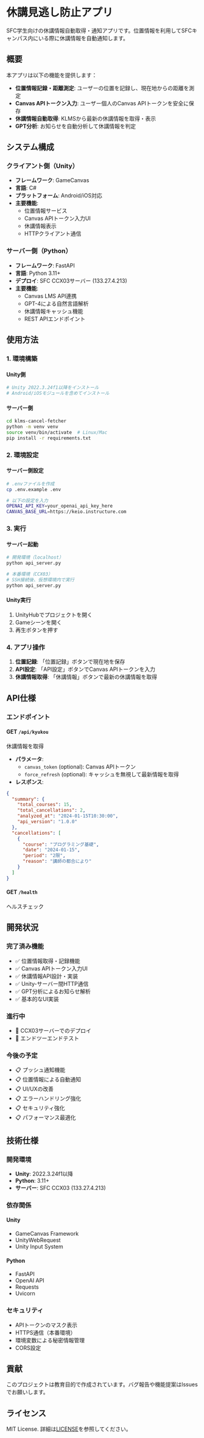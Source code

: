 # 休講見逃し防止アプリ

SFC学生向けの休講情報自動取得・通知アプリです。位置情報を利用してSFCキャンパス内にいる際に休講情報を自動通知します。

## 概要

本アプリは以下の機能を提供します：
- **位置情報記録・距離測定**: ユーザーの位置を記録し、現在地からの距離を測定
- **Canvas APIトークン入力**: ユーザー個人のCanvas APIトークンを安全に保存
- **休講情報自動取得**: KLMSから最新の休講情報を取得・表示
- **GPT分析**: お知らせを自動分析して休講情報を判定

## システム構成

### クライアント側（Unity）
- **フレームワーク**: GameCanvas
- **言語**: C#
- **プラットフォーム**: Android/iOS対応
- **主要機能**:
  - 位置情報サービス
  - Canvas APIトークン入力UI
  - 休講情報表示
  - HTTPクライアント通信

### サーバー側（Python）
- **フレームワーク**: FastAPI
- **言語**: Python 3.11+
- **デプロイ**: SFC CCX03サーバー (133.27.4.213)
- **主要機能**:
  - Canvas LMS API連携
  - GPT-4による自然言語解析
  - 休講情報キャッシュ機能
  - REST APIエンドポイント

## 使用方法

### 1. 環境構築

#### Unity側
```bash
# Unity 2022.3.24f1以降をインストール
# Android/iOSモジュールを含めてインストール
```

#### サーバー側
```bash
cd klms-cancel-fetcher
python -m venv venv
source venv/bin/activate  # Linux/Mac
pip install -r requirements.txt
```

### 2. 環境設定

#### サーバー側設定
```bash
# .envファイルを作成
cp .env.example .env

# 以下の設定を入力
OPENAI_API_KEY=your_openai_api_key_here
CANVAS_BASE_URL=https://keio.instructure.com
```

### 3. 実行

#### サーバー起動
```bash
# 開発環境（localhost）
python api_server.py

# 本番環境（CCX03）
# SSH接続後、仮想環境内で実行
python api_server.py
```

#### Unity実行
1. UnityHubでプロジェクトを開く
2. Gameシーンを開く
3. 再生ボタンを押す

### 4. アプリ操作

1. **位置記録**: 「位置記録」ボタンで現在地を保存
2. **API設定**: 「API設定」ボタンでCanvas APIトークンを入力
3. **休講情報取得**: 「休講情報」ボタンで最新の休講情報を取得

## API仕様

### エンドポイント

#### GET `/api/kyukou`
休講情報を取得
- **パラメータ**:
  - `canvas_token` (optional): Canvas APIトークン
  - `force_refresh` (optional): キャッシュを無視して最新情報を取得
- **レスポンス**:
```json
{
  "summary": {
    "total_courses": 15,
    "total_cancellations": 2,
    "analyzed_at": "2024-01-15T10:30:00",
    "api_version": "1.0.0"
  },
  "cancellations": [
    {
      "course": "プログラミング基礎",
      "date": "2024-01-15",
      "period": "2限",
      "reason": "講師の都合により"
    }
  ]
}
```

#### GET `/health`
ヘルスチェック

## 開発状況

### 完了済み機能
- ✅ 位置情報取得・記録機能
- ✅ Canvas APIトークン入力UI
- ✅ 休講情報API設計・実装
- ✅ Unity-サーバー間HTTP通信
- ✅ GPT分析によるお知らせ解析
- ✅ 基本的なUI実装

### 進行中
- 🔄 CCX03サーバーでのデプロイ
- 🔄 エンドツーエンドテスト

### 今後の予定
- 📋 プッシュ通知機能
- 📋 位置情報による自動通知
- 📋 UI/UXの改善
- 📋 エラーハンドリング強化
- 📋 セキュリティ強化
- 📋 パフォーマンス最適化

## 技術仕様

### 開発環境
- **Unity**: 2022.3.24f1以降
- **Python**: 3.11+
- **サーバー**: SFC CCX03 (133.27.4.213)

### 依存関係
#### Unity
- GameCanvas Framework
- UnityWebRequest
- Unity Input System

#### Python
- FastAPI
- OpenAI API
- Requests
- Uvicorn

### セキュリティ
- APIトークンのマスク表示
- HTTPS通信（本番環境）
- 環境変数による秘密情報管理
- CORS設定

## 貢献

このプロジェクトは教育目的で作成されています。バグ報告や機能提案はIssuesでお願いします。

## ライセンス

MIT License. 詳細は[LICENSE](LICENSE)を参照してください。
